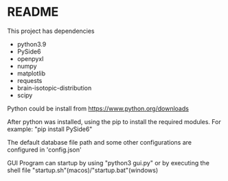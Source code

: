 # README

This project has dependencies

* python3.9
* PySide6
* openpyxl
* numpy
* matplotlib
* requests
* brain-isotopic-distribution
* scipy

Python could be install from https://www.python.org/downloads

After python was installed, using the pip to install the required modules. For example: "pip install PySide6"

The default database file path and some other configurations are configured in 'config.json' 

GUI Program can startup by using "python3 gui.py" or by executing the shell file "startup.sh"(macos)/"startup.bat"(windows)